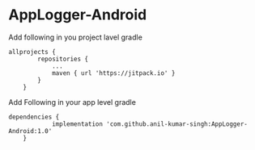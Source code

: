 # AppLogger-Android

Add following in you project lavel gradle
```
allprojects {
		repositories {
			...
			maven { url 'https://jitpack.io' }
		}
	}
```

Add Following in your app level gradle

```
dependencies {
	        implementation 'com.github.anil-kumar-singh:AppLogger-Android:1.0'
	}
````

